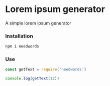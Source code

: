 # Lorem ipsum generator

A simple lorem ipsum generator

### Installation

```bash
npm i needwords
```

### Use

```js
const getText = require('needwords')

console.log(getText(12))
```

